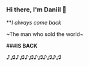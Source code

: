 ### Hi there, I'm Daniil 👋

***I always come back*

~The man who sold the world~

###**IS BACK**

♪♫♪♫♪♫♪♫♪♫♪♫
